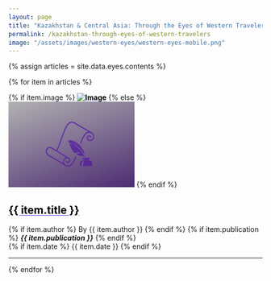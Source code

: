 ```yaml
---
layout: page
title: "Kazakhstan & Central Asia: Through the Eyes of Western Travelers"
permalink: /kazakhstan-through-eyes-of-western-travelers
image: "/assets/images/western-eyes/western-eyes-mobile.png"
---
```


<style>
a.media-link {
color: black;
text-decoration: underline !important;
text-decoration-color: #a29bfe !important;
text-decoration-style: solid !important;
font-weight: bold;
}


</style>

{% assign articles = site.data.eyes.contents %}

{% for item in articles %}
<div class="row align-items-center">
    <div class="col-sm-12 col-md-4 media_center">
    {% if item.image %}
    <a class="media-link" href="{{ item.href }}" target="_blank" title="{{ item.title }}">  <img src="{{ item.image }}" class="img-fluid news_thumbnail mx-auto" alt="Image" /></a>
    {% else %}
    <img src="assets/images/pen_quill.png" class="img-fluid news_thumbnail mx-auto" alt="Image" />
    {% endif %}
    </div>

<div class="col-sm-12 col-md-8 media_center">
<div class="align-middle">
    <h2 class="briefing-statement__title_allnews mt-0">
    <a class="media-link" href="{{ item.href }}" target="_blank" title="{{ item.title }}">
    {{ item.title }}
    </a>
    </h2>
    <div class="meta__pub ml-5">
        {% if item.author %} 
        By {{ item.author }}
        {% endif %}
        {% if item.publication %}
        <em><b><span class="mx-2">{{ item.publication }}</span></b></em>
        {% endif %}
        <br>
        {% if item.date %} 
      <span class="text-secondary mx-3">  {{ item.date }} </span>
        {% endif %}
    </div>
</div>
</div>
</div>
<hr class="my-0">
{% endfor %}